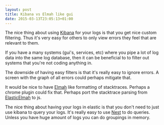 ```yaml
---
layout: post
title: Kibana vs Elmah like gui
date: 2015-03-13T23:05:13+01:00
---
```


The nice thing about using [Kibana](https://www.elastic.co/products/kibana) for your logs is that you get nice custom filtering. Thus it's very easy for  others to only view errors they feel that are relevant to them.

If you have a many systems (gui's, services, etc) where you pipe a lot of log data into the same log database, then it can be beneficial to to filter out systems that you're not coding anything in.

The downside of having easy filters is that it's really easy to ignore errors. A screen with the graph of all errors could perhaps mitigate that.

It would be nice to have [Elmah](https://code.google.com/p/elmah/) like formatting of stacktraces. Perhaps a chrome plugin could fix that. Perhaps port the stacktrace parsing from [ElasticElmah](https://github.com/wallymathieu/ElasticElmah) to js.

The nice thing about having your logs in elastic is that you don't need to just use kibana to query your logs. It's really easy to use [Nest](http://nest.azurewebsites.net/) to do queries. Unless you have huge amount of logs you can do groupings in memory.
